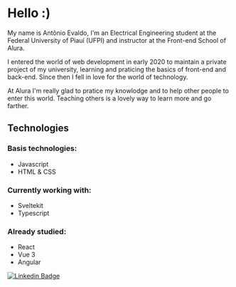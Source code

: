 # Hello :)

My name is Antônio Evaldo, I'm an Electrical Engineering student at the Federal University of Piauí (UFPI) and instructor at the Front-end School of Alura.

I entered the world of web development in early 2020 to maintain a private project of my university, learning and praticing the basics of front-end and back-end. Since then I fell in love for the world of technology.

At Alura I'm really glad to pratice my knowlodge and to help other people to enter this world. Teaching others is a lovely way to learn more and go farther.

## Technologies

### Basis technologies:

- Javascript
- HTML & CSS

### Currently working with:

- Sveltekit
- Typescript

### Already studied:

- React
- Vue 3
- Angular

[![Linkedin Badge](https://img.shields.io/badge/-LinkedIn-blue?style=flat-square&logo=Linkedin&logoColor=white&link=https://www.linkedin.com/in/antonio-evaldo/)](https://www.linkedin.com/in/antonio-evaldo/)

